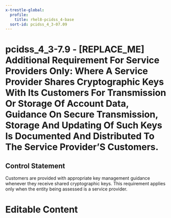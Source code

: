 ```yaml
---
x-trestle-global:
  profile:
    title: rhel8-pcidss_4-base
  sort-id: pcidss_4_3-07.09
---
```


# pcidss_4_3-7.9 - \[REPLACE_ME\] Additional Requirement For Service Providers Only: Where A Service Provider Shares Cryptographic Keys With Its Customers For Transmission Or Storage Of Account Data, Guidance On Secure Transmission, Storage And Updating Of Such Keys Is Documented And Distributed To The Service Provider’S Customers.

## Control Statement

Customers are provided with appropriate key management guidance whenever they receive
shared cryptographic keys. This requirement applies only when the entity being assessed is
a service provider.

# Editable Content

<!-- Make additions and edits below -->
<!-- The above represents the contents of the control as received by the profile, prior to additions. -->
<!-- If the profile makes additions to the control, they will appear below. -->
<!-- The above markdown may not be edited but you may edit the content below, and/or introduce new additions to be made by the profile. -->
<!-- If there is a yaml header at the top, parameter values may be edited. Use --set-parameters to incorporate the changes during assembly. -->
<!-- The content here will then replace what is in the profile for this control, after running profile-assemble. -->
<!-- The current profile has no added parts for this control, but you may add new ones here. -->
<!-- Each addition must have a heading either of the form ## Control my_addition_name -->
<!-- or ## Part a. (where the a. refers to one of the control statement labels.) -->
<!-- "## Control" parts are new parts added after the statement part. -->
<!-- "## Part" parts are new parts added into the top-level statement part with that label. -->
<!-- Subparts may be added with nested hash levels of the form ### My Subpart Name -->
<!-- underneath the parent ## Control or ## Part being added -->
<!-- See https://oscal-compass.github.io/compliance-trestle/tutorials/ssp_profile_catalog_authoring/ssp_profile_catalog_authoring for guidance. -->
